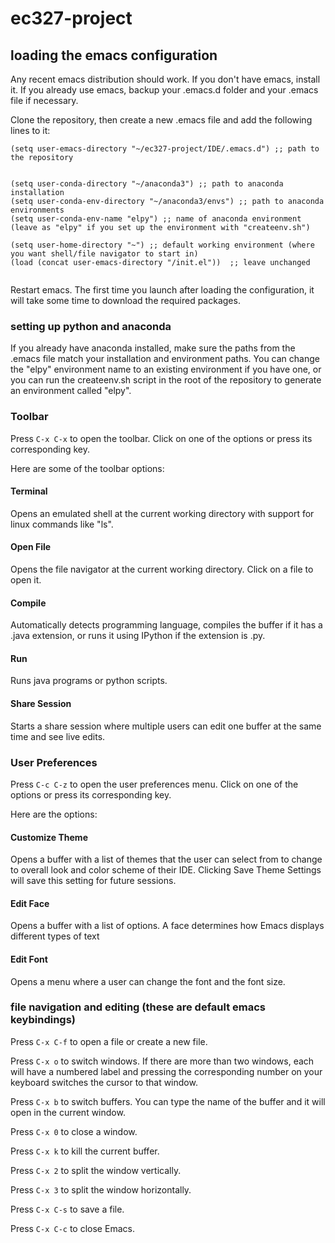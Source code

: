 # ec327-project

## loading the emacs configuration
Any recent emacs distribution should work.  If you don't have emacs, install it.
If you already use emacs, backup your .emacs.d folder and your .emacs file if necessary.

Clone the repository, then create a new .emacs file and add the following lines to it:
```
(setq user-emacs-directory "~/ec327-project/IDE/.emacs.d") ;; path to the repository


(setq user-conda-directory "~/anaconda3") ;; path to anaconda installation
(setq user-conda-env-directory "~/anaconda3/envs") ;; path to anaconda environments
(setq user-conda-env-name "elpy") ;; name of anaconda environment (leave as "elpy" if you set up the environment with "createenv.sh")

(setq user-home-directory "~") ;; default working environment (where you want shell/file navigator to start in)
(load (concat user-emacs-directory "/init.el"))  ;; leave unchanged


```
Restart emacs.  The first time you launch after loading the configuration, it will take some time to download the required packages.

### setting up python and anaconda
If you already have anaconda installed, make sure the paths from the .emacs file match your installation and environment paths.  You can change the "elpy" environment name to an existing environment if you have one, or you can run the createenv.sh script in the root of the repository to generate an environment called "elpy".

### Toolbar
Press `C-x C-x` to open the toolbar.  Click on one of the options or press its corresponding key.

Here are some of the toolbar options:
#### Terminal
Opens an emulated shell at the current working directory with support for linux commands like "ls".
#### Open File
Opens the file navigator at the current working directory.  Click on a file to open it.
#### Compile
Automatically detects programming language, compiles the buffer if it has a .java extension, or runs it using IPython if the extension is .py.
#### Run
Runs java programs or python scripts.
#### Share Session
Starts a share session where multiple users can edit one buffer at the same time and see live edits.

### User Preferences
Press `C-c C-z` to open the user preferences menu. Click on one of the options or press its corresponding key.

Here are the options:
#### Customize Theme
Opens a buffer with a list of themes that the user can select from to change to overall look and color scheme of their IDE. Clicking Save Theme Settings will save this setting for future sessions.
#### Edit Face
Opens a buffer with a list of options. A face determines how Emacs displays different types of text
#### Edit Font
Opens a menu where a user can change the font and the font size.

### file navigation and editing (these are default emacs keybindings)
Press `C-x C-f` to open a file or create a new file.

Press `C-x o` to switch windows.  If there are more than two windows, each will have a numbered label and pressing the corresponding number on your keyboard switches the cursor to that window.

Press `C-x b` to switch buffers.  You can type the name of the buffer and it will open in the current window.

Press `C-x 0` to close a window.

Press `C-x k` to kill the current buffer.

Press `C-x 2` to split the window vertically.

Press `C-x 3` to split the window horizontally.

Press `C-x C-s` to save a file.

Press `C-x C-c` to close Emacs.
